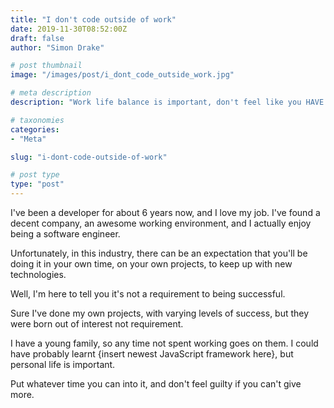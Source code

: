 ```yaml
---
title: "I don't code outside of work"
date: 2019-11-30T08:52:00Z
draft: false
author: "Simon Drake"

# post thumbnail
image: "/images/post/i_dont_code_outside_work.jpg"

# meta description
description: "Work life balance is important, don't feel like you HAVE to work in your downtime just to succeed as a software engineer. "

# taxonomies
categories:
- "Meta"

slug: "i-dont-code-outside-of-work"

# post type
type: "post"
---
```



I've been a developer for about 6 years now, and I love my job. I've found a decent company, an awesome working environment, and I actually enjoy being a software engineer.

Unfortunately, in this industry, there can be an expectation that you'll be doing it in your own time, on your own projects, to keep up with new technologies.

Well, I'm here to tell you it's not a requirement to being successful.

Sure I've done my own projects, with varying levels of success, but they were born out of interest not requirement.

I have a young family, so any time not spent working goes on them. I could have probably learnt {insert newest JavaScript framework here}, but personal life is important.

Put whatever time you can into it, and don't feel guilty if you can't give more.

